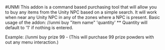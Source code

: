 #UNMI
This addon is a command based purchasing tool that will allow you to buy any items from the Unity NPC based on a simple search.
It will work when near any Unity NPC in any of the zones where a NPC is present.
Basic usage of the addon:
//unmi buy "item name" 'quantity'
** Quantity will default to '1' if nothing is entered.

Example: //unmi buy prize 99 - (This will purchase 99 prize powders with out any menu interaction.)